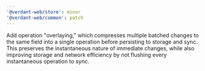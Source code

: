 ```yaml
---
'@verdant-web/store': minor
'@verdant-web/common': patch
---
```


Add operation "overlaying," which compresses multiple batched changes to the same field into a single operation before persisting to storage and sync. This preserves the instantaneous nature of immediate changes, while also improving storage and network efficiency by not flushing every instantaneous operation to sync.
